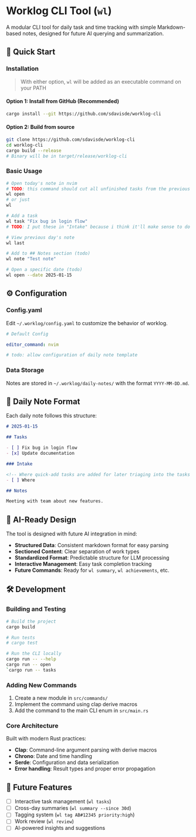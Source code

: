 # Worklog CLI Tool (`wl`)

A modular CLI tool for daily task and time tracking with simple Markdown-based notes, designed for future AI querying and summarization.

## 🚀 Quick Start

### Installation

> With either option, `wl` will be added as an executable command on your PATH

#### Option 1: Install from GitHub (Recommended)
```bash
cargo install --git https://github.com/sdavisde/worklog-cli
```

#### Option 2: Build from source
```bash
git clone https://github.com/sdavisde/worklog-cli
cd worklog-cli
cargo build --release
# Binary will be in target/release/worklog-cli
```

### Basic Usage

```bash
# Open today's note in nvim
# TODO: this command should cut all unfinished tasks from the previous note and add them to the current days note
wl open
# or just
wl

# Add a task
wl task "Fix bug in login flow"
# TODO: I put these in "Intake" because i think it'll make sense to do that for work, but it'd be nice for this to be customizable

# View previous day's note
wl last

# Add to ## Notes section (todo)
wl note "Test note"

# Open a specific date (todo)
wl open --date 2025-01-15
```

## ⚙️ Configuration

### Config.yaml

Edit `~/.worklog/config.yaml` to customize the behavior of worklog.

```yaml
# Default Config

editor_command: nvim

# todo: allow configuration of daily note template
```

### Data Storage

Notes are stored in `~/.worklog/daily-notes/` with the format `YYYY-MM-DD.md`.

## 📝 Daily Note Format

Each daily note follows this structure:

```markdown
# 2025-01-15

## Tasks

- [ ] Fix bug in login flow
- [x] Update documentation

### Intake

<!-- Where quick-add tasks are added for later triaging into the tasks section -->
- [ ] Where

## Notes

Meeting with team about new features.
```

## 🧠 AI-Ready Design

The tool is designed with future AI integration in mind:

- **Structured Data**: Consistent markdown format for easy parsing
- **Sectioned Content**: Clear separation of work types
- **Standardized Format**: Predictable structure for LLM processing
- **Interactive Management**: Easy task completion tracking
- **Future Commands**: Ready for `wl summary`, `wl achievements`, etc.

## 🛠️ Development

### Building and Testing

```bash
# Build the project
cargo build

# Run tests
# cargo test

# Run the CLI locally
cargo run -- --help
cargo run -- open
`cargo run -- tasks
```

### Adding New Commands

1. Create a new module in `src/commands/`
2. Implement the command using clap derive macros
3. Add the command to the main CLI enum in `src/main.rs`

### Core Architecture

Built with modern Rust practices:
- **Clap**: Command-line argument parsing with derive macros
- **Chrono**: Date and time handling
- **Serde**: Configuration and data serialization
- **Error handling**: Result types and proper error propagation

## 🚧 Future Features

- [ ] Interactive task management (`wl tasks`)
- [ ] Cross-day summaries (`wl summary --since 30d`)
- [ ] Tagging system (`wl tag AB#12345 priority:high`)
- [ ] Work review (`wl review`)
- [ ] AI-powered insights and suggestions
